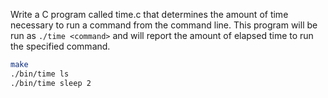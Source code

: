 Write a C program called time.c that determines the amount of time necessary to run a command from the command line. This program will be run as `./time <command>` and will report the amount of elapsed time to run the specified command.

```sh
make
./bin/time ls
./bin/time sleep 2
```
